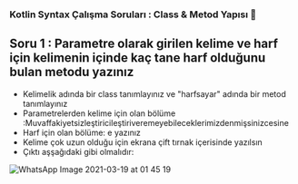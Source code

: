 ### Kotlin Syntax Çalışma Soruları : Class & Metod Yapısı 🚀

## Soru 1 : Parametre olarak girilen kelime ve harf için kelimenin içinde kaç tane harf olduğunu bulan metodu yazınız

  - Kelimelik adında bir class tanımlayınız ve "harfsayar" adında bir metod tanımlayınız
  - Parametrelerden kelime için olan bölüme :Muvaffakiyetsizleştiricileştiriveremeyebileceklerimizdenmişsinizcesine
  - Harf için olan bölüme: e yazınız
  - Kelime çok uzun olduğu için ekrana çift tırnak içerisinde yazılsın
  - Çıktı aşşağıdaki gibi olmalıdır:

![WhatsApp Image 2021-03-19 at 01 45 19](https://user-images.githubusercontent.com/70329389/111707298-d9f0cf00-8854-11eb-85b5-32d8c7adc531.jpeg)






